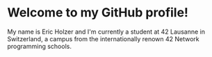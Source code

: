 # Welcome to my GitHub profile!
My name is Eric Holzer and I'm currently a student at 42 Lausanne in Switzerland, a campus from the internationally renown 42 Network programming schools.
